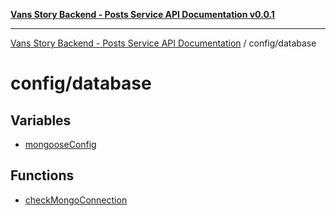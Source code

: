 [**Vans Story Backend - Posts Service API Documentation v0.0.1**](README.md)

***

[Vans Story Backend - Posts Service API Documentation](modules.md) / config/database

# config/database

## Variables

- [mongooseConfig](config\database\README\variables\mongooseConfig.md)

## Functions

- [checkMongoConnection](config\database\README\functions\checkMongoConnection.md)
